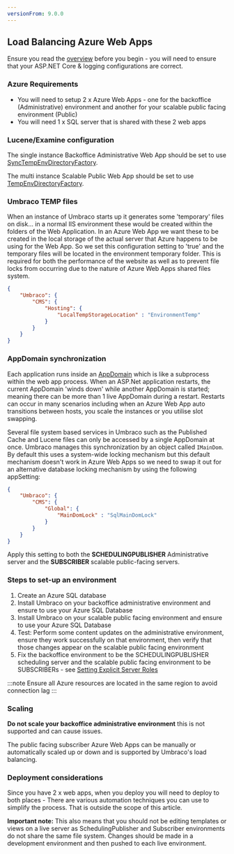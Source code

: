 ```yaml
---
versionFrom: 9.0.0
---
```


## Load Balancing Azure Web Apps

Ensure you read the [overview](index-v9.md) before you begin - you will need to ensure that your ASP.NET Core & logging configurations are correct.

### Azure Requirements

* You will need to setup 2 x Azure Web Apps - one for the backoffice (Administrative) environment and another for your scalable public facing environment (Public)
* You will need 1 x SQL server that is shared with these 2 web apps

### Lucene/Examine configuration

The single instance Backoffice Administrative Web App should be set to use [SyncTempEnvDirectoryFactory](file-system-replication-v9.md#examine-directory-factory-options).

The multi instance Scalable Public Web App should be set to use [TempEnvDirectoryFactory](file-system-replication-v9.md#examine-directory-factory-options).

### Umbraco TEMP files

When an instance of Umbraco starts up it generates some 'temporary' files on disk... in a normal IIS environment these would be created within the folders of the Web Application. In an Azure Web App we want these to be created in the local storage of the actual server that Azure happens to be using for the Web App. So we set this configuration setting to 'true' and the temporary files will be located in the environment temporary folder. This is required for both the performance of the website as well as to prevent file locks from occurring due to the nature of Azure Web Apps shared files system.

```json
{
    "Umbraco": {
        "CMS": {
            "Hosting": {
                "LocalTempStorageLocation" : "EnvironmentTemp"
            }
        }
    }
}
```

### AppDomain synchronization

Each application runs inside an [AppDomain](https://docs.microsoft.com/en-us/dotnet/framework/app-domains/application-domains) which is like a subprocess within the web app process. When an ASP.Net application restarts, the current AppDomain 'winds down' while another AppDomain is started; meaning there can be more than 1 live AppDomain during a restart. Restarts can occur in many scenarios including when an Azure Web App auto transitions between hosts, you scale the instances or you utilise slot swapping.

Several file system based services in Umbraco such as the Published Cache and Lucene files can only be accessed by a single AppDomain at once. Umbraco manages this synchronization by an object called `IMainDom`. By default this uses a system-wide locking mechanism but this default mechanism doesn't work in Azure Web Apps so we need to swap it out for an alternative database locking mechanism by using the following appSetting:

```json
{
    "Umbraco": {
        "CMS": {
            "Global": {
                "MainDomLock" : "SqlMainDomLock"
            }
        }
    }
}
```
Apply this setting to both the __SCHEDULINGPUBLISHER__ Administrative server and the __SUBSCRIBER__ scalable public-facing servers.

### Steps to set-up an environment

1. Create an Azure SQL database
2. Install Umbraco on your backoffice administrative environment and ensure to use your Azure SQL Database
3. Install Umbraco on your scalable public facing environment and ensure to use your Azure SQL Database
4. Test: Perform some content updates on the administrative environment, ensure they work successfully on that environment, then verify that those changes appear on the scalable public facing environment
5. Fix the backoffice environment to be the SCHEDULINGPUBLISHER scheduling server and the scalable public facing environment to be SUBSCRIBERs - see [Setting Explicit Server Roles](flexible-advanced-v9.md#explicit-schedulingpublisher-server)

:::note
Ensure all Azure resources are located in the same region to avoid connection lag
:::

### Scaling

**Do not scale your backoffice administrative environment** this is not supported and can cause issues.

The public facing subscriber Azure Web Apps can be manually or automatically scaled up or down and is supported by Umbraco's load balancing.

### Deployment considerations

Since you have 2 x web apps, when you deploy you will need to deploy to both places - There are various automation techniques you can use to simplify the process. That is outside the scope of this article.

**Important note:** This also means that you should not be editing templates or views on a live server as SchedulingPublisher and Subscriber environments do not share the same file system. Changes should be made in a development environment and then pushed to each live environment.
